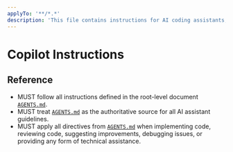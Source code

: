 ```yaml
---
applyTo: '**/*.*'
description: 'This file contains instructions for AI coding assistants, redirecting to the primary instruction set in AGENTS.md.'
---
```


# Copilot Instructions

## Reference

* MUST follow all instructions defined in the root-level document [`AGENTS.md`](../AGENTS.md).
* MUST treat [`AGENTS.md`](../AGENTS.md) as the authoritative source for all AI assistant guidelines.
* MUST apply all directives from [`AGENTS.md`](../AGENTS.md) when implementing code, reviewing code, suggesting improvements, debugging issues, or providing any form of technical assistance.